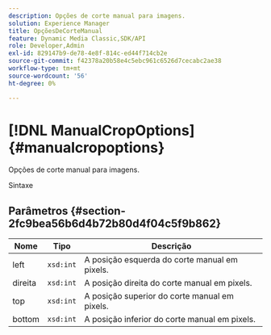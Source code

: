 ```yaml
---
description: Opções de corte manual para imagens.
solution: Experience Manager
title: OpçõesDeCorteManual
feature: Dynamic Media Classic,SDK/API
role: Developer,Admin
exl-id: 829147b9-de78-4e8f-814c-ed44f714cb2e
source-git-commit: f42378a20b58e4c5ebc961c6526d7cecabc2ae38
workflow-type: tm+mt
source-wordcount: '56'
ht-degree: 0%

---
```


# [!DNL ManualCropOptions]{#manualcropoptions}

Opções de corte manual para imagens.

Sintaxe

## Parâmetros {#section-2fc9bea56b6d4b72b80d4f04c5f9b862}

| Nome | Tipo | Descrição |
|---|---|---|
| left | `xsd:int` | A posição esquerda do corte manual em pixels. |
| direita | `xsd:int` | A posição direita do corte manual em pixels. |
| top | `xsd:int` | A posição superior do corte manual em pixels. |
| bottom | `xsd:int` | A posição inferior do corte manual em pixels. |
